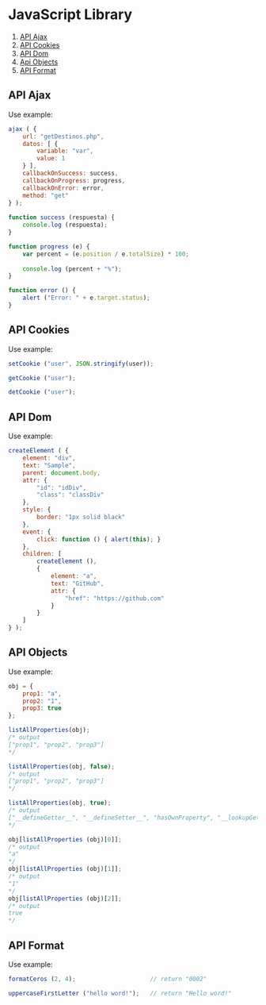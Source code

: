 # JavaScript Library

1. [API Ajax](#api-ajax)
2. [API Cookies](#api-cookies)
3. [API Dom](#api-dom)
4. [Api Objects](#api-objects)
5. [API Format](#api-format)

## API Ajax

Use example:
```javascript
ajax ( { 
    url: "getDestinos.php",
    datos: [ {
        variable: "var",
        value: 1
    } ],
    callbackOnSuccess: success,
    callbackOnProgress: progress,
    callbackOnError: error,
    method: "get" 
} );
    
function success (respuesta) {
    console.log (respuesta);
}

function progress (e) {
    var percent = (e.position / e.totalSize) * 100;
    
    console.log (percent + "%");
}

function error () {
    alert ("Error: " + e.target.status);
}
```

## API Cookies

Use example:
```javascript
setCookie ("user", JSON.stringify(user));

getCookie ("user");

detCookie ("user");
```

## API Dom

Use example:
```javascript
createElement ( {
    element: "div",
    text: "Sample",
    parent: document.body,
    attr: {
        "id": "idDiv",
        "class": "classDiv"
    },
    style: {
        border: "1px solid black"
    },
    event: {
        click: function () { alert(this); }
    },
    children: [
        createElement (),
        { 
            element: "a",
            text: "GitHub",
            attr: {
                "href": "https://github.com"
            }
        }
    ]
} );
```

## API Objects

Use example:
```javascript
obj = {
    prop1: "a",
    prop2: "1",
    prop3: true
};

listAllProperties(obj);
/* output
["prop1", "prop2", "prop3"]
*/

listAllProperties(obj, false);
/* output
["prop1", "prop2", "prop3"]
*/

listAllProperties(obj, true);
/* output
["__defineGetter__", "__defineSetter__", "hasOwnProperty", "__lookupGetter__", "__lookupSetter__", "propertyIsEnumerable", "constructor", "toString", "toLocaleString", "valueOf", "isPrototypeOf", "__proto__", "prop1", "prop2", "prop3"]
*/

obj[listAllProperties (obj)[0]];
/* output
"a"
*/
obj[listAllProperties (obj)[1]];
/* output
"1"
*/
obj[listAllProperties (obj)[2]];
/* output
true
*/
```

## API Format

Use example:
```javascript
formatCeros (2, 4);                     // return "0002"

uppercaseFirstLetter ("hello word!");   // return "Hello word!"
```
